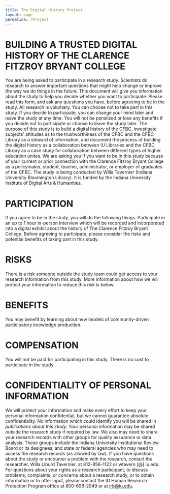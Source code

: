 ```yaml
---
title: The Digital History Project
layout: page
permalink: /Project
---
```


# BUILDING A TRUSTED DIGITAL HISTORY OF THE CLARENCE FITZROY BRYANT COLLEGE
You are being asked to participate in a research study. Scientists do research to answer important questions that might help change or improve the way we do things in the future. This document will give you information about the study to help you decide whether you want to participate. Please read this form, and ask any questions you have, before agreeing to be in the study.
All research is voluntary. You can choose not to take part in this study. If you decide to participate, you can change your mind later and leave the study at any time. You will not be penalized or lose any benefits if you decide not to participate or choose to leave the study later.
The purpose of this study is to build a digital history of the CFBC, investigate subjects’ attitudes as to the trustworthiness of the CFBC and the CFBC Library as a steward of information, and document the process of building the digital history as a collaboration between IU Libraries and the CFBC Library as a case study for collaboration between different types of higher education unites. 
We are asking you if you want to be in this study because of your current or prior connection with the Clarence Fitzroy Bryant College as a policymaker, student, teacher, administrator, or employer of graduates of the CFBC. The study is being conducted by Willa Tavernier (Indiana University Bloomington Library). It is funded by the Indiana University Institute of Digital Arts & Humanities.

# PARTICIPATION
If you agree to be in the study, you will do the following things. Participate in an up to 1 hour in-person interview which will be recorded and incorporated into a digital exhibit about the history of The Clarence Fitzroy Bryant College.
Before agreeing to participate, please consider the risks and potential benefits of taking part in this study. 

# RISKS
There is a risk someone outside the study team could get access to your research information from this study. More information about how we will protect your information to reduce this risk is below.

# BENEFITS
You may benefit by learning about new models of community-driven participatory knowledge production.

# COMPENSATION
You will not be paid for participating in this study. There is no cost to participate in the study.

# CONFIDENTIALITY OF PERSONAL INFORMATION
We will protect your information and make every effort to keep your personal information confidential, but we cannot guarantee absolute confidentiality. No information which could identify you will be shared in *publications about this study*. 
Your personal information may be shared outside the research study if required by law. We also may need to share your research records with other groups for quality assurance or data analysis. These groups include the Indiana University Institutional Review Board or its designees, and state or federal agencies who may need to access the research records (as allowed by law).
If you have questions about the study or encounter a problem with the research, contact the researcher, Willa Liburd Tavernier, at 812-856-1122 or wtavern [@] iu.edu.
For questions about your rights as a research participant, to discuss problems, complaints, or concerns about a research study, or to obtain information or to offer input, please contact the IU Human Research Protection Program office at 800-696-2949 or at irb@iu.edu.

